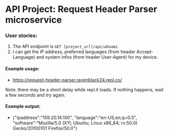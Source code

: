 
# API Project: Request Header Parser microservice

### User stories:

1. The API endpoint is `GET [project_url]/api/whoami`
2. I can get the IP address, preferred languages (from header Accept-Language) and system infos (from header User-Agent) for my device.

#### Example usage:
* https://request-header-parser.ravenblack24.repl.co/

Note: there may be a short delay while repl.it loads.  If nothing happens, wait a few seconds and try again.

#### Example output:
*  {"ipaddress":"159.20.14.100", "language":"en-US,en;q=0.5", "software":"Mozilla/5.0 (X11; Ubuntu; Linux x86_64; rv:50.0) Gecko/20100101 Firefox/50.0"}